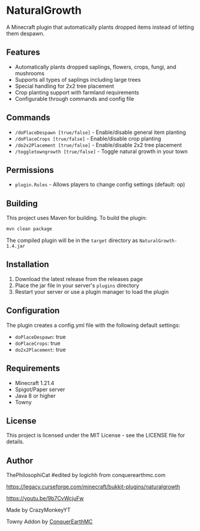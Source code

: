 # NaturalGrowth

A Minecraft plugin that automatically plants dropped items instead of letting them despawn.

## Features

- Automatically plants dropped saplings, flowers, crops, fungi, and mushrooms
- Supports all types of saplings including large trees
- Special handling for 2x2 tree placement
- Crop planting support with farmland requirements
- Configurable through commands and config file

## Commands

- `/doPlaceDespawn [true/false]` - Enable/disable general item planting
- `/doPlaceCrops [true/false]` - Enable/disable crop planting
- `/do2x2Placement [true/false]` - Enable/disable 2x2 tree placement
- `/toggletowngrowth [true/false]` - Toggle natural growth in your town

## Permissions

- `plugin.Rules` - Allows players to change config settings (default: op)

## Building

This project uses Maven for building. To build the plugin:

```bash
mvn clean package
```

The compiled plugin will be in the `target` directory as `NaturalGrowth-1.4.jar`

## Installation

1. Download the latest release from the releases page
2. Place the jar file in your server's `plugins` directory
3. Restart your server or use a plugin manager to load the plugin

## Configuration

The plugin creates a config.yml file with the following default settings:

- `doPlaceDespawn`: true
- `doPlaceCrops`: true
- `do2x2Placement`: true

## Requirements

- Minecraft 1.21.4
- Spigot/Paper server
- Java 8 or higher
- Towny

## License

This project is licensed under the MIT License - see the LICENSE file for details.

## Author

ThePhilosophiCat #edited by logichh from conquerearthmc.com

https://legacy.curseforge.com/minecraft/bukkit-plugins/naturalgrowth

https://youtu.be/9b7CvWcjuFw

Made by CrazyMonkeyYT

Towny Addon by [ConquerEarthMC](https://www.conquerearthmc.com/)
